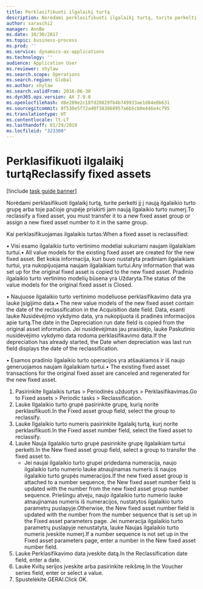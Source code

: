 ```yaml
---
title: Perklasifikuoti ilgalaikį turtą
description: Norėdami perklasifikuoti ilgalaikį turtą, turite perkelti jį į naują ilgalaikio turto grupę arba toje pačioje grupėje priskirti jam naują ilgalaikio turto numerį.
author: saraschi2
manager: AnnBe
ms.date: 10/30/2017
ms.topic: business-process
ms.prod: ''
ms.service: dynamics-ax-applications
ms.technology: ''
audience: Application User
ms.reviewer: shylaw
ms.search.scope: Operations
ms.search.region: Global
ms.author: shylaw
ms.search.validFrom: 2016-06-30
ms.dyn365.ops.version: AX 7.0.0
ms.openlocfilehash: d8e289e2c18fd28829fb4b749933ae1d84e0b631
ms.sourcegitcommit: 0f530e5f72a40f383868957a6b5cb0e446e4c795
ms.translationtype: HT
ms.contentlocale: lt-LT
ms.lasthandoff: 01/29/2019
ms.locfileid: "323300"
---
```

# <a name="reclassify-fixed-assets"></a><span data-ttu-id="5d344-103">Perklasifikuoti ilgalaikį turtą</span><span class="sxs-lookup"><span data-stu-id="5d344-103">Reclassify fixed assets</span></span>

[!include [task guide banner](../../includes/task-guide-banner.md)]

<span data-ttu-id="5d344-104">Norėdami perklasifikuoti ilgalaikį turtą, turite perkelti jį į naują ilgalaikio turto grupę arba toje pačioje grupėje priskirti jam naują ilgalaikio turto numerį.</span><span class="sxs-lookup"><span data-stu-id="5d344-104">To reclassify a fixed asset, you must transfer it to a new fixed asset group or assign a new fixed asset number to it in the same group.</span></span> 

<span data-ttu-id="5d344-105">Kai perklasifikuojamas ilgalaikis turtas:</span><span class="sxs-lookup"><span data-stu-id="5d344-105">When a fixed asset is reclassified:</span></span>

<span data-ttu-id="5d344-106">• Visi esamo ilgalaikio turto vertinimo modeliai sukuriami naujam ilgalaikiam turtui.</span><span class="sxs-lookup"><span data-stu-id="5d344-106">• All value models for the existing fixed asset are created for the new fixed asset.</span></span> <span data-ttu-id="5d344-107">Bet kokia informacija, kuri buvo nustatyta pradiniam ilgalaikiam turtui, yra nukopijuojama naujam ilgalaikiam turtui.</span><span class="sxs-lookup"><span data-stu-id="5d344-107">Any information that was set up for the original fixed asset is copied to the new fixed asset.</span></span> <span data-ttu-id="5d344-108">Pradinio ilgalaikio turto vertinimo modelių būsena yra Uždaryta.</span><span class="sxs-lookup"><span data-stu-id="5d344-108">The status of the value models for the original fixed asset is Closed.</span></span> 

<span data-ttu-id="5d344-109">• Naujuose ilgalaikio turto vertinimo modeliuose perklasifikavimo data yra lauke Įsigijimo data.</span><span class="sxs-lookup"><span data-stu-id="5d344-109">• The new value models of the new fixed asset contain the date of the reclassification in the Acquisition date field.</span></span> <span data-ttu-id="5d344-110">Data, esanti lauke Nusidėvėjimo vykdymo data, yra nukopijuota iš pradinės informacijos apie turtą.</span><span class="sxs-lookup"><span data-stu-id="5d344-110">The date in the Depreciation run date field is copied from the original asset information.</span></span> <span data-ttu-id="5d344-111">Jei nusidėvėjimas jau prasidėjo, lauke Paskutinio nusidėvėjimo vykdymo data rodoma perklasifikavimo data.</span><span class="sxs-lookup"><span data-stu-id="5d344-111">If the depreciation has already started, the Date when depreciation was last run field displays the date of the reclassification.</span></span> 

<span data-ttu-id="5d344-112">• Esamos pradinio ilgalaikio turto operacijos yra atšaukiamos ir iš naujo generuojamos naujam ilgalaikiam turtui.</span><span class="sxs-lookup"><span data-stu-id="5d344-112">• The existing fixed asset transactions for the original fixed asset are canceled and regenerated for the new fixed asset.</span></span>

1. <span data-ttu-id="5d344-113">Pasirinkite Ilgalaikis turtas > Periodinės užduotys > Perklasifikavimas.</span><span class="sxs-lookup"><span data-stu-id="5d344-113">Go to Fixed assets > Periodic tasks > Reclassification.</span></span>
2. <span data-ttu-id="5d344-114">Lauke Ilgalaikio turto grupė pasirinkite grupę, kurią norite perklasifikuoti.</span><span class="sxs-lookup"><span data-stu-id="5d344-114">In the Fixed asset group field, select the group to reclassify.</span></span>
3. <span data-ttu-id="5d344-115">Lauke Ilgalaikio turto numeris pasirinkite ilgalaikį turtą, kurį norite perklasifikuoti.</span><span class="sxs-lookup"><span data-stu-id="5d344-115">In the Fixed asset number field, select the fixed asset to reclassify.</span></span>
4. <span data-ttu-id="5d344-116">Lauke Nauja ilgalaikio turto grupė pasirinkite grupę ilgalaikiam turtui perkelti.</span><span class="sxs-lookup"><span data-stu-id="5d344-116">In the New fixed asset group field, select a group to transfer the fixed asset to.</span></span>
    * <span data-ttu-id="5d344-117">Jei naujai ilgalaikio turto grupei pridedama numeracija, naujo ilgalaikio turto numerio lauke atnaujinamas numeris iš naujos ilgalaikio turto grupės numeracijos.</span><span class="sxs-lookup"><span data-stu-id="5d344-117">If the new fixed asset group is attached to a number sequence, the New fixed asset number field is updated with the number from the new fixed asset group number sequence.</span></span> <span data-ttu-id="5d344-118">Priešingu atveju, naujo ilgalaikio turto numerio lauke atnaujinamas numeris iš numeracijos, nustatytos ilgalaikio turto parametrų puslapyje.</span><span class="sxs-lookup"><span data-stu-id="5d344-118">Otherwise, the New fixed asset number field is updated with the number from the number sequence that is set up in the Fixed asset parameters page.</span></span> <span data-ttu-id="5d344-119">Jei numeracija ilgalaikio turto parametrų puslapyje nenustatyta, lauke Naujas ilgalaikio turto numeris įveskite numerį.</span><span class="sxs-lookup"><span data-stu-id="5d344-119">If a number sequence is not set up in the Fixed asset parameters page, enter a number in the New fixed asset number field.</span></span>  
5. <span data-ttu-id="5d344-120">Lauke Perklasifikavimo data įveskite datą.</span><span class="sxs-lookup"><span data-stu-id="5d344-120">In the Reclassification date field, enter a date.</span></span>
6. <span data-ttu-id="5d344-121">Lauke Kvitų serijos įveskite arba pasirinkite reikšmę.</span><span class="sxs-lookup"><span data-stu-id="5d344-121">In the Voucher series field, enter or select a value.</span></span>
7. <span data-ttu-id="5d344-122">Spustelėkite GERAI.</span><span class="sxs-lookup"><span data-stu-id="5d344-122">Click OK.</span></span>

